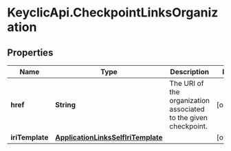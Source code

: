 # KeyclicApi.CheckpointLinksOrganization

## Properties
Name | Type | Description | Notes
------------ | ------------- | ------------- | -------------
**href** | **String** | The URI of the organization associated to the given checkpoint. | [optional] 
**iriTemplate** | [**ApplicationLinksSelfIriTemplate**](ApplicationLinksSelfIriTemplate.md) |  | [optional] 


